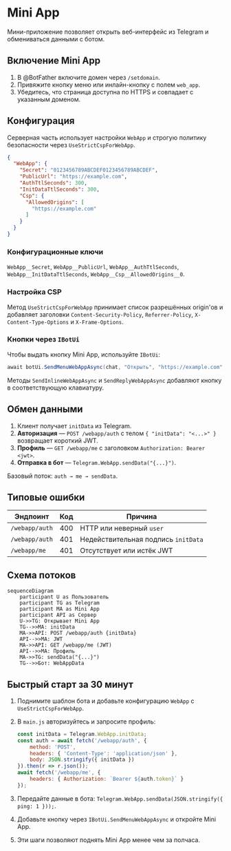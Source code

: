 # Mini App

Мини-приложение позволяет открыть веб-интерфейс из Telegram и обмениваться данными с ботом.

## Включение Mini App

1. В @BotFather включите домен через `/setdomain`.
2. Привяжите кнопку меню или инлайн-кнопку с полем `web_app`.
3. Убедитесь, что страница доступна по HTTPS и совпадает с указанным доменом.

## Конфигурация

Серверная часть использует настройки `WebApp` и строгую политику безопасности через `UseStrictCspForWebApp`.

```json
{
  "WebApp": {
    "Secret": "0123456789ABCDEF0123456789ABCDEF",
    "PublicUrl": "https://example.com",
    "AuthTtlSeconds": 300,
    "InitDataTtlSeconds": 300,
    "Csp": {
      "AllowedOrigins": [
        "https://example.com"
      ]
    }
  }
}
```

### Конфигурационные ключи

`WebApp__Secret`, `WebApp__PublicUrl`, `WebApp__AuthTtlSeconds`, `WebApp__InitDataTtlSeconds`, `WebApp__Csp__AllowedOrigins__0`.

### Настройка CSP

Метод `UseStrictCspForWebApp` принимает список разрешённых origin'ов и добавляет заголовки `Content-Security-Policy`, `Referrer-Policy`, `X-Content-Type-Options` и `X-Frame-Options`.

### Кнопки через `IBotUi`

Чтобы выдать кнопку Mini App, используйте `IBotUi`:

```csharp
await botUi.SendMenuWebAppAsync(chat, "Открыть", "https://example.com", ct);
```

Методы `SendInlineWebAppAsync` и `SendReplyWebAppAsync` добавляют кнопку в соответствующую клавиатуру.

## Обмен данными

1. Клиент получает `initData` из Telegram.
2. **Авторизация** — `POST /webapp/auth` с телом `{ "initData": "<...>" }` возвращает короткий JWT.
3. **Профиль** — `GET /webapp/me` с заголовком `Authorization: Bearer <jwt>`.
4. **Отправка в бот** — `Telegram.WebApp.sendData("{...}")`.

Базовый поток: `auth → me → sendData`.

## Типовые ошибки

| Эндпоинт | Код | Причина |
|---------|-----|---------|
| `/webapp/auth` | 400 | HTTP или неверный `user` |
| `/webapp/auth` | 401 | Недействительная подпись `initData` |
| `/webapp/me`   | 401 | Отсутствует или истёк JWT |

## Схема потоков

```mermaid
sequenceDiagram
    participant U as Пользователь
    participant TG as Telegram
    participant MA as Mini App
    participant API as Сервер
    U->>TG: Открывает Mini App
    TG-->>MA: initData
    MA->>API: POST /webapp/auth {initData}
    API-->>MA: JWT
    MA->>API: GET /webapp/me (JWT)
    API-->>MA: Профиль
    MA->>TG: sendData("{...}")
    TG-->>Бот: WebAppData
```

## Быстрый старт за 30 минут

1. Поднимите шаблон бота и добавьте конфигурацию `WebApp` с `UseStrictCspForWebApp`.
2. В `main.js` авторизуйтесь и запросите профиль:

    ```javascript
    const initData = Telegram.WebApp.initData;
    const auth = await fetch('/webapp/auth', {
        method: 'POST',
        headers: { 'Content-Type': 'application/json' },
        body: JSON.stringify({ initData })
    }).then(r => r.json());
    await fetch('/webapp/me', {
        headers: { Authorization: `Bearer ${auth.token}` }
    });
    ```

3. Передайте данные в бота: `Telegram.WebApp.sendData(JSON.stringify({ ping: 1 }));`.
4. Добавьте кнопку через `IBotUi.SendMenuWebAppAsync` и откройте Mini App.
5. Эти шаги позволяют поднять Mini App менее чем за полчаса.
